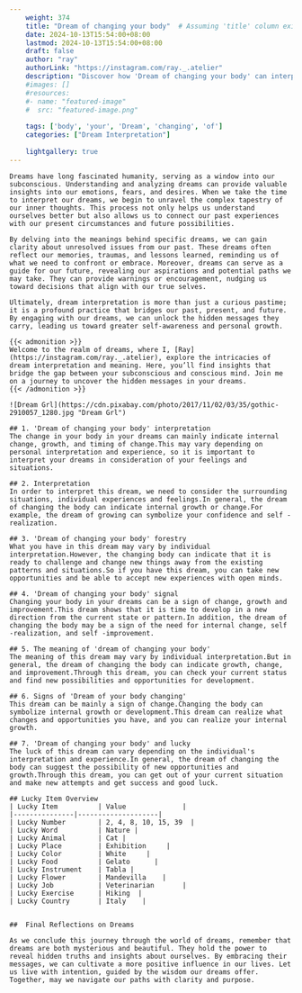 ```yaml
---
    weight: 374
    title: "Dream of changing your body"  # Assuming 'title' column exists
    date: 2024-10-13T15:54:00+08:00
    lastmod: 2024-10-13T15:54:00+08:00
    draft: false
    author: "ray"
    authorLink: "https://instagram.com/ray._.atelier"
    description: "Discover how 'Dream of changing your body' can interpret your future and uncover its significant meanings in your life."
    #images: []
    #resources:
    #- name: "featured-image"
    #  src: "featured-image.png"
    
    tags: ['body', 'your', 'Dream', 'changing', 'of']
    categories: ["Dream Interpretation"]
    
    lightgallery: true
---
```

    
    Dreams have long fascinated humanity, serving as a window into our subconscious. Understanding and analyzing dreams can provide valuable insights into our emotions, fears, and desires. When we take the time to interpret our dreams, we begin to unravel the complex tapestry of our inner thoughts. This process not only helps us understand ourselves better but also allows us to connect our past experiences with our present circumstances and future possibilities.
    
    By delving into the meanings behind specific dreams, we can gain clarity about unresolved issues from our past. These dreams often reflect our memories, traumas, and lessons learned, reminding us of what we need to confront or embrace. Moreover, dreams can serve as a guide for our future, revealing our aspirations and potential paths we may take. They can provide warnings or encouragement, nudging us toward decisions that align with our true selves.
    
    Ultimately, dream interpretation is more than just a curious pastime; it is a profound practice that bridges our past, present, and future. By engaging with our dreams, we can unlock the hidden messages they carry, leading us toward greater self-awareness and personal growth.
    
    {{< admonition >}}
    Welcome to the realm of dreams, where I, [Ray](https://instagram.com/ray._.atelier), explore the intricacies of dream interpretation and meaning. Here, you’ll find insights that bridge the gap between your subconscious and conscious mind. Join me on a journey to uncover the hidden messages in your dreams.
    {{< /admonition >}}
    
    ![Dream Grl](https://cdn.pixabay.com/photo/2017/11/02/03/35/gothic-2910057_1280.jpg "Dream Grl")
    
    ## 1. 'Dream of changing your body' interpretation
    The change in your body in your dreams can mainly indicate internal change, growth, and timing of change.This may vary depending on personal interpretation and experience, so it is important to interpret your dreams in consideration of your feelings and situations.
    
    ## 2. Interpretation
    In order to interpret this dream, we need to consider the surrounding situations, individual experiences and feelings.In general, the dream of changing the body can indicate internal growth or change.For example, the dream of growing can symbolize your confidence and self -realization.
    
    ## 3. 'Dream of changing your body' forestry
    What you have in this dream may vary by individual interpretation.However, the changing body can indicate that it is ready to challenge and change new things away from the existing patterns and situations.So if you have this dream, you can take new opportunities and be able to accept new experiences with open minds.
    
    ## 4. 'Dream of changing your body' signal
    Changing your body in your dreams can be a sign of change, growth and improvement.This dream shows that it is time to develop in a new direction from the current state or pattern.In addition, the dream of changing the body may be a sign of the need for internal change, self -realization, and self -improvement.
    
    ## 5. The meaning of 'dream of changing your body'
    The meaning of this dream may vary by individual interpretation.But in general, the dream of changing the body can indicate growth, change, and improvement.Through this dream, you can check your current status and find new possibilities and opportunities for development.
    
    ## 6. Signs of 'Dream of your body changing'
    This dream can be mainly a sign of change.Changing the body can symbolize internal growth or development.This dream can realize what changes and opportunities you have, and you can realize your internal growth.
    
    ## 7. 'Dream of changing your body' and lucky
    The luck of this dream can vary depending on the individual's interpretation and experience.In general, the dream of changing the body can suggest the possibility of new opportunities and growth.Through this dream, you can get out of your current situation and make new attempts and get success and good luck.
    
    ## Lucky Item Overview
    | Lucky Item          | Value              |
    |---------------|--------------------|
    | Lucky Number        | 2, 4, 8, 10, 15, 39  |
    | Lucky Word          | Nature |
    | Lucky Animal        | Cat |
    | Lucky Place         | Exhibition     |
    | Lucky Color         | White     |
    | Lucky Food          | Gelato      |
    | Lucky Instrument    | Tabla |
    | Lucky Flower        | Mandevilla    |
    | Lucky Job           | Veterinarian       |
    | Lucky Exercise      | Hiking  |
    | Lucky Country       | Italy    |
    
    
    ##  Final Reflections on Dreams
    
    As we conclude this journey through the world of dreams, remember that dreams are both mysterious and beautiful. They hold the power to reveal hidden truths and insights about ourselves. By embracing their messages, we can cultivate a more positive influence in our lives. Let us live with intention, guided by the wisdom our dreams offer. Together, may we navigate our paths with clarity and purpose.
    